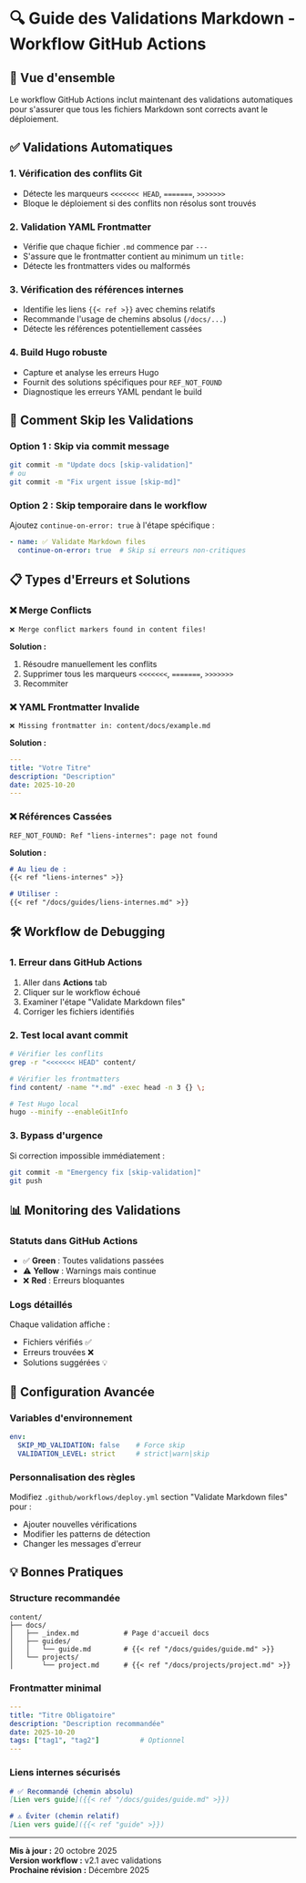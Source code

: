 # 🔍 Guide des Validations Markdown - Workflow GitHub Actions

## 🎯 Vue d'ensemble

Le workflow GitHub Actions inclut maintenant des validations automatiques pour s'assurer que tous les fichiers Markdown sont corrects avant le déploiement.

## ✅ Validations Automatiques

### 1. **Vérification des conflits Git**
- Détecte les marqueurs `<<<<<<< HEAD`, `=======`, `>>>>>>> `
- Bloque le déploiement si des conflits non résolus sont trouvés

### 2. **Validation YAML Frontmatter**
- Vérifie que chaque fichier `.md` commence par `---`
- S'assure que le frontmatter contient au minimum un `title:`
- Détecte les frontmatters vides ou malformés

### 3. **Vérification des références internes**
- Identifie les liens `{{< ref >}}` avec chemins relatifs
- Recommande l'usage de chemins absolus (`/docs/...`)
- Détecte les références potentiellement cassées

### 4. **Build Hugo robuste**
- Capture et analyse les erreurs Hugo
- Fournit des solutions spécifiques pour `REF_NOT_FOUND`
- Diagnostique les erreurs YAML pendant le build

## 🚫 Comment Skip les Validations

### Option 1 : Skip via commit message
```bash
git commit -m "Update docs [skip-validation]"
# ou
git commit -m "Fix urgent issue [skip-md]"
```

### Option 2 : Skip temporaire dans le workflow
Ajoutez `continue-on-error: true` à l'étape spécifique :
```yaml
- name: ✅ Validate Markdown files
  continue-on-error: true  # Skip si erreurs non-critiques
```

## 📋 Types d'Erreurs et Solutions

### ❌ **Merge Conflicts**
```
❌ Merge conflict markers found in content files!
```
**Solution :**
1. Résoudre manuellement les conflits
2. Supprimer tous les marqueurs `<<<<<<<`, `=======`, `>>>>>>>`
3. Recommiter

### ❌ **YAML Frontmatter Invalide**
```
❌ Missing frontmatter in: content/docs/example.md
```
**Solution :**
```yaml
---
title: "Votre Titre"
description: "Description"
date: 2025-10-20
---
```

### ❌ **Références Cassées**
```
REF_NOT_FOUND: Ref "liens-internes": page not found
```
**Solution :**
```markdown
# Au lieu de :
{{< ref "liens-internes" >}}

# Utiliser :
{{< ref "/docs/guides/liens-internes.md" >}}
```

## 🛠️ Workflow de Debugging

### 1. **Erreur dans GitHub Actions**
1. Aller dans **Actions** tab
2. Cliquer sur le workflow échoué
3. Examiner l'étape "Validate Markdown files"
4. Corriger les fichiers identifiés

### 2. **Test local avant commit**
```bash
# Vérifier les conflits
grep -r "<<<<<<< HEAD" content/

# Vérifier les frontmatters
find content/ -name "*.md" -exec head -n 3 {} \;

# Test Hugo local
hugo --minify --enableGitInfo
```

### 3. **Bypass d'urgence**
Si correction impossible immédiatement :
```bash
git commit -m "Emergency fix [skip-validation]"
git push
```

## 📊 Monitoring des Validations

### Statuts dans GitHub Actions
- ✅ **Green** : Toutes validations passées
- ⚠️ **Yellow** : Warnings mais continue
- ❌ **Red** : Erreurs bloquantes

### Logs détaillés
Chaque validation affiche :
- Fichiers vérifiés ✅
- Erreurs trouvées ❌  
- Solutions suggérées 💡

## 🔧 Configuration Avancée

### Variables d'environnement
```yaml
env:
  SKIP_MD_VALIDATION: false    # Force skip
  VALIDATION_LEVEL: strict     # strict|warn|skip
```

### Personnalisation des règles
Modifiez `.github/workflows/deploy.yml` section "Validate Markdown files" pour :
- Ajouter nouvelles vérifications
- Modifier les patterns de détection
- Changer les messages d'erreur

## 💡 Bonnes Pratiques

### Structure recommandée
```
content/
├── docs/
│   ├── _index.md           # Page d'accueil docs
│   ├── guides/
│   │   └── guide.md        # {{< ref "/docs/guides/guide.md" >}}
│   └── projects/
│       └── project.md      # {{< ref "/docs/projects/project.md" >}}
```

### Frontmatter minimal
```yaml
---
title: "Titre Obligatoire"
description: "Description recommandée" 
date: 2025-10-20
tags: ["tag1", "tag2"]          # Optionnel
---
```

### Liens internes sécurisés
```markdown
# ✅ Recommandé (chemin absolu)
[Lien vers guide]({{< ref "/docs/guides/guide.md" >}})

# ⚠️ Éviter (chemin relatif)
[Lien vers guide]({{< ref "guide" >}})
```

---

**Mis à jour :** 20 octobre 2025  
**Version workflow :** v2.1 avec validations  
**Prochaine révision :** Décembre 2025